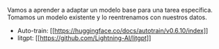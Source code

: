 Vamos a aprender a adaptar un modelo base para una tarea específica. Tomamos un modelo existente y lo reentrenamos con nuestros datos.

* Auto-train: [[https://huggingface.co/docs/autotrain/v0.6.10/index]]
* litgpt: [[https://github.com/Lightning-AI/litgpt]]
  
